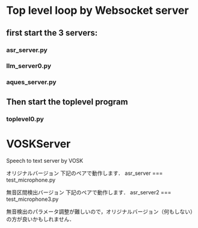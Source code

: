 # Top level loop by Websocket server

## first start the 3 servers:
### asr_server.py 
### llm_server0.py
### aques_server.py

## Then start the toplevel program
### toplevel0.py




# VOSKServer
Speech to text server by VOSK

オリジナルバージョン
下記のペアで動作します．
asr_server === test_microphone.py

無音区間検出バージョン
下記のペアで動作します．
asr_server2 === test_microphone3.py

無音検出のパラメータ調整が難しいので，オリジナルバージョン（何もしない）の方が良いかもしれません．


